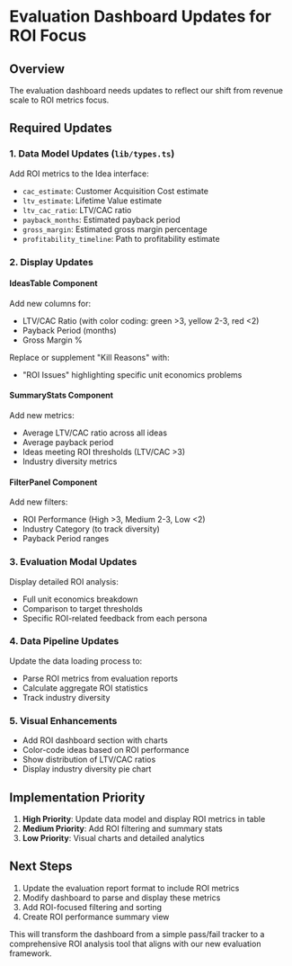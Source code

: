 # Evaluation Dashboard Updates for ROI Focus

## Overview
The evaluation dashboard needs updates to reflect our shift from revenue scale to ROI metrics focus.

## Required Updates

### 1. Data Model Updates (`lib/types.ts`)
Add ROI metrics to the Idea interface:
- `cac_estimate`: Customer Acquisition Cost estimate
- `ltv_estimate`: Lifetime Value estimate
- `ltv_cac_ratio`: LTV/CAC ratio
- `payback_months`: Estimated payback period
- `gross_margin`: Estimated gross margin percentage
- `profitability_timeline`: Path to profitability estimate

### 2. Display Updates

#### IdeasTable Component
Add new columns for:
- LTV/CAC Ratio (with color coding: green >3, yellow 2-3, red <2)
- Payback Period (months)
- Gross Margin %

Replace or supplement "Kill Reasons" with:
- "ROI Issues" highlighting specific unit economics problems

#### SummaryStats Component
Add new metrics:
- Average LTV/CAC ratio across all ideas
- Average payback period
- Ideas meeting ROI thresholds (LTV/CAC >3)
- Industry diversity metrics

#### FilterPanel Component
Add new filters:
- ROI Performance (High >3, Medium 2-3, Low <2)
- Industry Category (to track diversity)
- Payback Period ranges

### 3. Evaluation Modal Updates
Display detailed ROI analysis:
- Full unit economics breakdown
- Comparison to target thresholds
- Specific ROI-related feedback from each persona

### 4. Data Pipeline Updates
Update the data loading process to:
- Parse ROI metrics from evaluation reports
- Calculate aggregate ROI statistics
- Track industry diversity

### 5. Visual Enhancements
- Add ROI dashboard section with charts
- Color-code ideas based on ROI performance
- Show distribution of LTV/CAC ratios
- Display industry diversity pie chart

## Implementation Priority

1. **High Priority**: Update data model and display ROI metrics in table
2. **Medium Priority**: Add ROI filtering and summary stats
3. **Low Priority**: Visual charts and detailed analytics

## Next Steps

1. Update the evaluation report format to include ROI metrics
2. Modify dashboard to parse and display these metrics
3. Add ROI-focused filtering and sorting
4. Create ROI performance summary view

This will transform the dashboard from a simple pass/fail tracker to a comprehensive ROI analysis tool that aligns with our new evaluation framework.